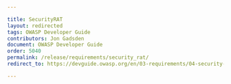 ```yaml
---

title: SecurityRAT
layout: redirected
tags: OWASP Developer Guide
contributors: Jon Gadsden
document: OWASP Developer Guide
order: 5040
permalink: /release/requirements/security_rat/
redirect_to: https://devguide.owasp.org/en/03-requirements/04-security-rat/

---
```

